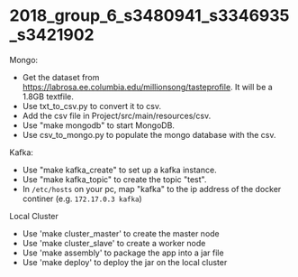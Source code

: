 # 2018_group_6_s3480941_s3346935_s3421902

Mongo:
- Get the dataset from https://labrosa.ee.columbia.edu/millionsong/tasteprofile. It will be a 1.8GB textfile.
- Use txt_to_csv.py to convert it to csv.
- Add the csv file in Project/src/main/resources/csv.
- Use "make mongodb" to start MongoDB.
- Use csv_to_mongo.py to populate the mongo database with the csv.

Kafka:
- Use "make kafka_create" to set up a kafka instance.
- Use "make kafka_topic" to create the topic "test".
- In `/etc/hosts` on your pc, map "kafka" to the ip address of the docker continer (e.g. `172.17.0.3 kafka`)

Local Cluster
- Use 'make cluster_master' to create the master node
- Use 'make cluster_slave' to create a worker node
- Use 'make assembly' to package the app into a jar file
- Use 'make deploy' to deploy the jar on the local cluster



